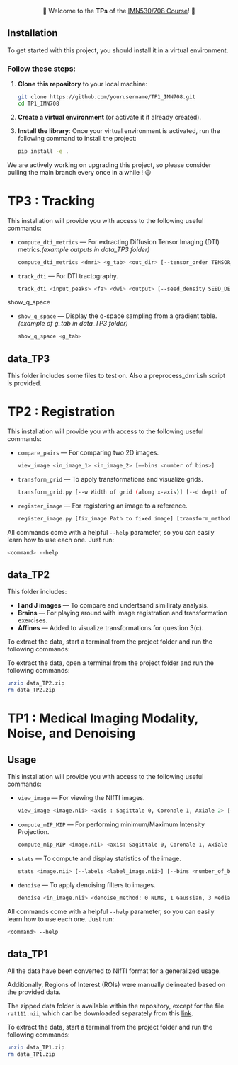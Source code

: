 <div align="center">

🌈 Welcome to the **TPs** of the [IMN530/708 Course](https://scil.usherbrooke.ca/courses/imn530/)! 🌈

</div>

## Installation

To get started with this project, you should install it in a virtual environment.

### Follow these steps:

1. **Clone this repository** to your local machine:
    ```bash
    git clone https://github.com/yourusername/TP1_IMN708.git
    cd TP1_IMN708
    ```

2. **Create a virtual environment** (or activate it if already created).

3. **Install the library**:
    Once your virtual environment is activated, run the following command to install the project:
    ```bash
    pip install -e .
    ```
We are actively working on upgrading this project, so please consider pulling the main branch every once in a while ! 😃
# TP3 : Tracking

This installation will provide you with access to the following useful commands:

- `compute_dti_metrics` — For extracting Diffusion Tensor Imaging (DTI) metrics._(example outputs in data_TP3 folder)_
    ```bash
    compute_dti_metrics <dmri> <g_tab> <out_dir> [--tensor_order TENSOR_ORDER] [--mask MASK]
    ```

- `track_dti` — For DTI tractography.
    ```bash
    track_dti <input_peaks> <fa> <dwi> <output> [--seed_density SEED_DENSITY] [--step_size STEP_SIZE] [--angle_threshold ANGLE_THRESHOLD] [--min_length MIN_LENGTH] [--max_length MAX_LENGTH]
    ```
show_q_space

- `show_q_space` — Display the q-space sampling from a gradient table._(example of g_tab in data_TP3 folder)_
    ```bash
    show_q_space <g_tab>
    ```
## data_TP3

This folder includes some files to test on. Also a preprocess_dmri.sh script is provided.   

# TP2 : Registration

This installation will provide you with access to the following useful commands:

- `compare_pairs` — For comparing two 2D images.
    ```bash
    view_image <in_image_1> <in_image_2> [—-bins <number of bins>]
    ```
    
- `transform_grid` — To apply transformations and visualize grids.
  ```bash 
  transform_grid.py [--w Width of grid (along x-axis)] [--d depth of grid (along y-axis)] [--h height of grid (along z-axis)] [--x initial x-axis position] [--y initial y-axis position] [--z initial z-axis position] [--p translation distance in x-axis] [--q translation distance in y-axis] [--r translation distance in y_axis] [--theta rotation angle in degree along the x-axis] [--omega rotation angle along the y_axis] [--phi rotation angle along the z_axis] [--s scaling factor] [--affine Path to affine transformation matrix file]
   ```
  
- `register_image` — For registering an image to a reference.
    ```bash 
    register_image.py [fix_image Path to fixed image] [transform_method Transformation method: 0=Translation, 1=Rotation, 2=Rigid, 3=Translation-based registration, 4=Rotation-based registration, 5=Rigid registration] [--mov_image Path to moving image] [--p Translation distance along x-axis] [--q Translation distance along y-axis] [--theta Rotation angle in degrees] [--out_dir Directory to save transformed image] [--eta_t Learning rate for translation] [--eta_r Learning rate for rotation] [--n_iter Maximum number of iterations for stopping] [--conv_thresh SSD convergence threshold] [--max_std Maximum standard deviation for SSD] [--n_last Number of last iterations for SSD stability] [--res_level Resolution hierarchy level] [--gauss_sigma Sigma for Gaussian image denoising in multi-resolution method] [--grad_optimizer Gradient descent optimizer for rigid registration: 0=Regular, 1=Momentum-based] [--momentum Momentum factor]
    ```

All commands come with a helpful `--help` parameter, so you can easily learn how to use each one. Just run:

```bash
<command> --help
```
## data_TP2

This folder includes:

- **I and J images** — To compare and undertsand similiraty analysis.
- **Brains**  — For playing around with image registration and transformation exercises.
- **Affines**  — Added to visualize transformations for question 3(c).

To extract the data, start a terminal from the project folder and run the following commands:

To extract the data, open a terminal from the project folder and run the following commands:

```bash
unzip data_TP2.zip
rm data_TP2.zip
```

# TP1 : Medical Imaging Modality, Noise, and Denoising

## Usage

This installation will provide you with access to the following useful commands:

- `view_image` — For viewing the NIfTI images.
    ```bash
    view_image <image.nii> <axis : Sagittale 0, Coronale 1, Axiale 2> [—-title <Title of the image>]
    ```
    
- `compute_mIP_MIP` — For performing minimum/Maximum Intensity Projection.
  ```bash 
  compute_mip_MIP <image.nii> <axis: Sagittale 0, Coronale 1, Axiale 2> [--minmax <projection: min_intensity 0, max_intensity 1>] [--start <starting_slice_index>] [--end <ending_slice_index>]
   ```
  
- `stats` — To compute and display statistics of the image.
    ```bash 
    stats <image.nii> [--labels <label_image.nii>] [--bins <number_of_bins>] [--min_range <min_value>] [--max_range <max_value>]
    ```
    
- `denoise` — To apply denoising filters to images.
    ```bash
   denoise <in_image.nii> <denoise_method: 0 NLMs, 1 Gaussian, 3 Median, 4 Bilateral, 5 Anisotropic Diffusion> [--output_dir <directory>] [--axe <axis to visualize denoised image : Sagittale 0, Coronale 1, Axiale 2>] [--sigma <value>] [--patch_size <size>] [--patch_distance <distance>] [--h <value>] [--sigma_color <value>] [--sigma_spatial <value>] [--n <value>] [--kappa <value>] [--gamma <value>] 
    ```
All commands come with a helpful `--help` parameter, so you can easily learn how to use each one. Just run:

```bash
<command> --help
```
    
## data_TP1

All the data have been converted to NIfTI format for a generalized usage. 

Additionally, Regions of Interest (ROIs) were manually delineated based on the provided data.

The zipped data folder is available within the repository, except for the file `rat111.nii`, which can be downloaded separately from this [link](https://usherbrooke-my.sharepoint.com/:u:/g/personal/nguc4116_usherbrooke_ca/EY_bqpQ-jGBOkGopPhykAiwBptfaZ8PevcJeYeg6sWPqEQ?xsdata=MDV8MDJ8WmluZWIuRWwuWWFtYW5pQFVTaGVyYnJvb2tlLmNhfDc3Mzg0MjA5YWEwNzRjNGIzODZhMDhkY2U2NjkwNzI3fDNhNWE4NzQ0NTkzNTQ1Zjk5NDIzYjMyYzNhNWRlMDgyfDB8MHw2Mzg2Mzg1ODY0ODg5NjE1Njl8VW5rbm93bnxUV0ZwYkdac2IzZDhleUpXSWpvaU1DNHdMakF3TURBaUxDSlFJam9pVjJsdU16SWlMQ0pCVGlJNklrMWhhV3dpTENKWFZDSTZNbjA9fDB8fHw%3d&sdata=ODlDSE5KNGVibDlsU3lBU0Jud0k2VEhVZ3R5YzJzdUU4SzJzYzJKbDNCZz0%3d).

To extract the data, start a terminal from the project folder and run the following commands:

```bash
unzip data_TP1.zip
rm data_TP1.zip
```
